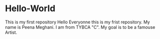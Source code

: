 # Hello-World
This is my first repository
Hello Everyonne this is my frist repository.
My name is Peena Meghani.
I am from TYBCA "C".
My goal is to be a famouse Artist.
